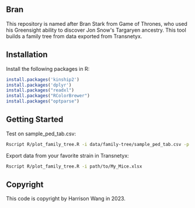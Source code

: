 ## Bran

This repository is named after Bran Stark from Game of Thrones, who used his Greensight ability to discover Jon Snow's Targaryen ancestry. This tool builds a family tree from data exported from Transnetyx.


## Installation

Install the following packages in R:

```R
install.packages('kinship2')
install.packages('dplyr')
install.packages("readxl")
install.packages("RColorBrewer")
install.packages("optparse")
```

## Getting Started

Test on sample\_ped\_tab.csv:

```bash
Rscript R/plot_family_tree.R -i data/family-tree/sample_ped_tab.csv -p 1
```

Export data from your favorite strain in Transnetyx:

```bash
Rscript R/plot_family_tree.R -i path/to/My_Mice.xlsx
```


## Copyright

This code is copyright by Harrison Wang in 2023.